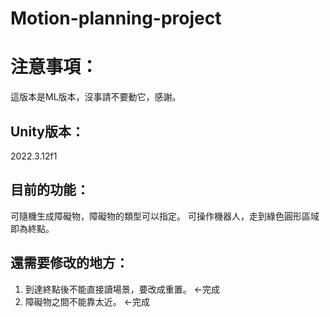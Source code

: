 # Motion-planning-project
# 注意事項：
這版本是ML版本，沒事請不要動它，感謝。

## Unity版本：
2022.3.12f1

## 目前的功能：
可隨機生成障礙物，障礙物的類型可以指定。
可操作機器人，走到綠色圓形區域即為終點。

## 還需要修改的地方：
1. 到達終點後不能直接讀場景，要改成重置。 <-完成
2. 障礙物之間不能靠太近。 <-完成
